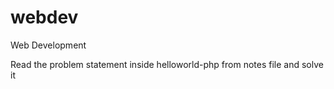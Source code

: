 # webdev
Web Development

Read the problem statement inside helloworld-php from notes file and solve it
